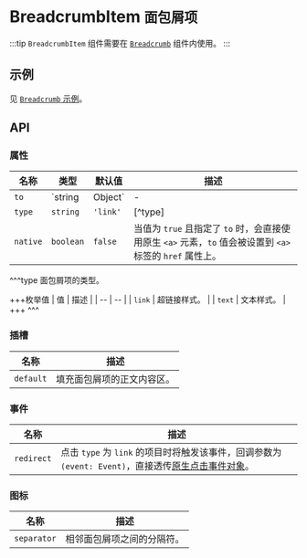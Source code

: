 # BreadcrumbItem <small>面包屑项</small>

:::tip
`BreadcrumbItem` 组件需要在 [`Breadcrumb`](./breadcrumb) 组件内使用。
:::

## 示例

见 [`Breadcrumb` 示例](./breadcrumb#示例)。

## API

### 属性

| 名称 | 类型 | 默认值 | 描述 |
| -- | -- | -- | -- |
| ``to`` | `string | Object` | - | 点击面包屑项之后要跳转到的地址。见 [`Link`](./link) 组件的 [`to`](./link#props-to) 属性。 |
| ``type`` | `string` | `'link'` | [^type] |
| ``native`` | `boolean` | `false` | 当值为 `true` 且指定了 `to` 时，会直接使用原生 `<a>` 元素，`to` 值会被设置到 `<a>` 标签的 `href` 属性上。 |

^^^type
面包屑项的类型。

+++枚举值
| 值 | 描述 |
| -- | -- |
| `link` | 超链接样式。 |
| `text` | 文本样式。 |
+++
^^^

### 插槽

| 名称 | 描述 |
| -- | -- |
| ``default`` | 填充面包屑项的正文内容区。 |

### 事件

| 名称 | 描述 |
| -- | -- |
| ``redirect`` | 点击 `type` 为 `link` 的项目时将触发该事件，回调参数为 `(event: Event)`，直接透传[原生点击事件对象](https://developer.mozilla.org/zh-CN/docs/Web/Events/click)。 |

### 图标

| 名称 | 描述 |
| -- | -- |
| ``separator`` | 相邻面包屑项之间的分隔符。 |
